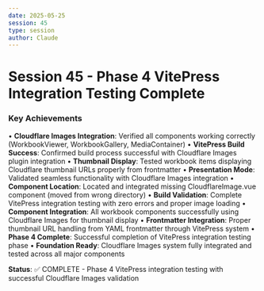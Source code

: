 ```yaml
---
date: 2025-05-25
session: 45
type: session
author: Claude
---
```


# Session 45 - Phase 4 VitePress Integration Testing Complete

### Key Achievements
• **Cloudflare Images Integration**: Verified all components working correctly (WorkbookViewer, WorkbookGallery, MediaContainer)
• **VitePress Build Success**: Confirmed build process successful with Cloudflare Images plugin integration
• **Thumbnail Display**: Tested workbook items displaying Cloudflare thumbnail URLs properly from frontmatter
• **Presentation Mode**: Validated seamless functionality with Cloudflare Images integration
• **Component Location**: Located and integrated missing CloudflareImage.vue component (moved from wrong directory)
• **Build Validation**: Complete VitePress integration testing with zero errors and proper image loading
• **Component Integration**: All workbook components successfully using Cloudflare Images for thumbnail display
• **Frontmatter Integration**: Proper thumbnail URL handling from YAML frontmatter through VitePress system
• **Phase 4 Complete**: Successful completion of VitePress integration testing phase
• **Foundation Ready**: Cloudflare Images system fully integrated and tested across all major components

**Status**: ✅ COMPLETE - Phase 4 VitePress integration testing with successful Cloudflare Images validation
